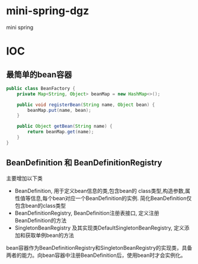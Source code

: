 # mini-spring-dgz
mini spring 


# IOC


## 最简单的bean容器
```java
public class BeanFactory {
	private Map<String, Object> beanMap = new HashMap<>();

	public void registerBean(String name, Object bean) {
		beanMap.put(name, bean);
	}

	public Object getBean(String name) {
		return beanMap.get(name);
	}
}
```

## BeanDefinition 和 BeanDefinitionRegistry
主要增加以下类
- BeanDefinition, 用于定义bean信息的类,包含bean的 class类型,构造参数,属性值等信息,每个bean对应一个BeanDefinition的实例. 简化BeanDefinition仅包含bean的class类型
- BeanDefinitionRegistry, BeanDefinition注册表接口, 定义注册BeanDefinition的方法
- SingletonBeanRegistry 及其实现类DefaultSingletonBeanRegistry, 定义添加和获取单例bean的方法

bean容器作为BeanDefinitionRegistry和SingletonBeanRegistry的实现类，具备两者的能力。向bean容器中注册BeanDefinition后，使用bean时才会实例化。



